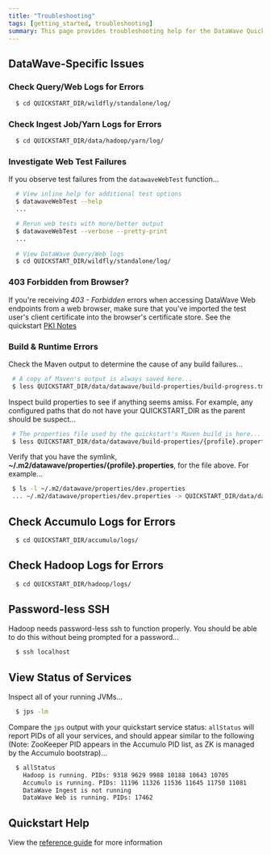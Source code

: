 ```yaml
---
title: "Troubleshooting"
tags: [getting_started, troubleshooting]
summary: This page provides troubleshooting help for the DataWave Quickstart
---
```


## DataWave-Specific Issues

### Check Query/Web Logs for Errors
```bash
  $ cd QUICKSTART_DIR/wildfly/standalone/log/
```

### Check Ingest Job/Yarn Logs for Errors
```bash
  $ cd QUICKSTART_DIR/data/hadoop/yarn/log/
```

### Investigate Web Test Failures

If you observe test failures from the `datawaveWebTest` function...
```bash
  # View inline help for additional test options
  $ datawaveWebTest --help
  ...

  # Rerun web tests with more/better output
  $ datawaveWebTest --verbose --pretty-print
  ...
  
  # View DataWave Query/Web logs
  $ cd QUICKSTART_DIR/wildfly/standalone/log/
```

### 403 Forbidden from Browser?

If you're receiving *403 - Forbidden* errors when accessing DataWave Web endpoints from a web browser, make
sure that you've imported the test user's client certificate into the browser's certificate store. See the 
quickstart [PKI Notes](quickstart-reference#pki-notes)

### Build &amp; Runtime Errors

Check the Maven output to determine the cause of any build failures...
```bash
 # A copy of Maven's output is always saved here...
 $ less QUICKSTART_DIR/data/datawave/build-properties/build-progress.tmp
```
Inspect build properties to see if anything seems amiss. For example, any configured paths that do not have
your QUICKSTART_DIR as the parent should be suspect...

```bash
 # The properties file used by the quickstart's Maven build is here...
 $ less QUICKSTART_DIR/data/datawave/build-properties/{profile}.properties
```
  
Verify that you have the symlink, **~/.m2/datawave/properties/{profile}.properties**, for the file above.
For example...
```bash
 $ ls -l ~/.m2/datawave/properties/dev.properties
 ... ~/.m2/datawave/properties/dev.properties -> QUICKSTART_DIR/data/datawave/build-properties/dev.properties
```

## Check Accumulo Logs for Errors

```bash
  $ cd QUICKSTART_DIR/accumulo/logs/
```

## Check Hadoop Logs for Errors

```bash
  $ cd QUICKSTART_DIR/hadoop/logs/
```

## Password-less SSH

Hadoop needs password-less ssh to function properly. You should be able to do this without being prompted for a password...

```bash
  $ ssh localhost
```

## View Status of Services

Inspect all of your running JVMs...
 
```bash
  $ jps -lm
```

Compare the `jps` output with your quickstart service status: `allStatus` will report PIDs of all your services, and should
appear similar to the following (Note: ZooKeeper PID appears in the Accumulo PID list, as ZK is managed by the Accumulo bootstrap)...
```bash
  $ allStatus
    Hadoop is running. PIDs: 9318 9629 9988 10188 10643 10705
    Accumulo is running. PIDs: 11196 11326 11536 11645 11750 11081
    DataWave Ingest is not running
    DataWave Web is running. PIDs: 17462
```

## Quickstart Help

View the [reference guide](quickstart-reference) for more information
